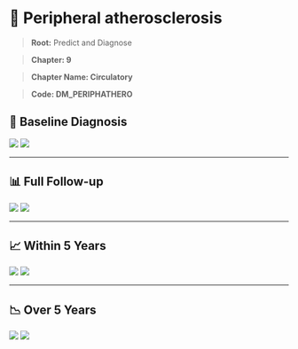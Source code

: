 # 🧬 Peripheral atherosclerosis
    
> **Root:** Predict and Diagnose

> **Chapter: 9**

> **Chapter Name: Circulatory**

> **Code: DM_PERIPHATHERO**

## 🧪 Baseline Diagnosis

<img src="/Predict/Figures/Baseline/IMP/DM_PERIPHATHERO.png" />

<CsvTableIMP src="/Predict/Data/Baseline/IMP/IMP_DM_PERIPHATHERO.csv" label="🔍 View full results" />

<img src="/Predict/Figures/Baseline/ROC/DM_PERIPHATHERO.png" />

<CsvTableROC src="/Predict/Data/Baseline/EVA/DM_PERIPHATHERO.csv" label="🔍 View full results" />

---

## 📊 Full Follow-up

<img src="/Predict/Figures/ALL/IMP/DM_PERIPHATHERO.png" />

<CsvTableIMP src="/Predict/Data/ALL/IMP/IMP_DM_PERIPHATHERO.csv" label="🔍 View full results" />

<img src="/Predict/Figures/ALL/ROC/DM_PERIPHATHERO.png" />

<CsvTableROC src="/Predict/Data/ALL/EVA/DM_PERIPHATHERO.csv" label="🔍 View full results" />

---

## 📈 Within 5 Years

<img src="/Predict/Figures/FYears/IMP/DM_PERIPHATHERO.png" />

<CsvTableIMP src="/Predict/Data/FYears/IMP/IMP_DM_PERIPHATHERO.csv" label="🔍 View full results" />

<img src="/Predict/Figures/FYears/ROC/DM_PERIPHATHERO.png" />

<CsvTableROC src="/Predict/Data/FYears/EVA/DM_PERIPHATHERO.csv" label="🔍 View full results" />

---

## 📉 Over 5 Years

<img src="/Predict/Figures/OverFYears/IMP/DM_PERIPHATHERO.png" />

<CsvTableIMP src="/Predict/Data/OverFYears/IMP/IMP_DM_PERIPHATHERO.csv" label="🔍 View full results" />

<img src="/Predict/Figures/OverFYears/ROC/DM_PERIPHATHERO.png" />

<CsvTableROC src="/Predict/Data/OverFYears/EVA/DM_PERIPHATHERO.csv" label="🔍 View full results" />
